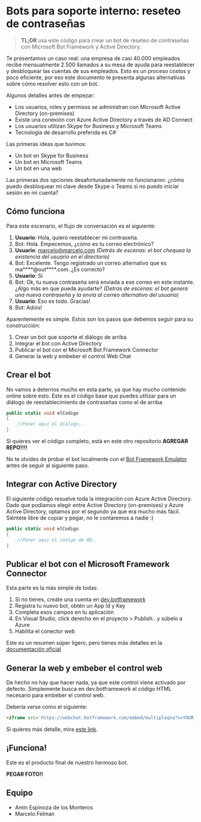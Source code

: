 # Bots para soporte interno: reseteo de contraseñas

>**TL;DR** usa este código para crear un bot de reseteo de contraseñas con Microsoft Bot Framework y Active Directory.

Te presentamos un caso real: una empresa de casi 40.000 empleados recibe mensualmente 2.500 llamados a su mesa de ayuda para reestablecer y desbloquear las cuentas de sus empleados. Esto es un proceso costos y poco eficiente, por eso este documento te presenta algunas alternativas sobre cómo resolver esto con un bot.

Algunos detalles antes de empezar:
* Los usuarios, roles y permisos se administran con Microsoft Active Directory (on-premises)
* Existe una conexión con Azure Active Directory a través de AD Connect
* Los usuarios utilizan Skype for Business y Microsoft Teams
* Tecnología de desarrollo preferida es C#

Las primeras ideas que tuvimos:
* Un bot en Skype for Business
* Un bot en Microsoft Teams
* Un bot en una web

Las primeras dos opciones desafortunadamente no funcionaron: ¿cómo puedo desbloquear mi clave desde Skype o Teams si no puedo iniciar sesión en mi cuenta?

## Cómo funciona

Para este escenario, el flujo de conversación es el siguiente:

1. **Usuario**: Hola, quiero reestablecer mi contraseña.
2. Bot: Hola. Empecemos, ¿cómo es tu correo electrónico?
3. **Usuario**: marcelo@marcelo.com
*(Detrás de escenas: el bot chequea la existencia del usuario en el directorio)*
4. Bot: Excelente. Tengo registrado un correo alternativo que es ma****@out****.com. ¿Es correcto?
5. **Usuario**: Si
6. Bot: Ok, tu nueva contraseña será enviada a ese correo en este instante. ¿Algo más en que pueda ayudarte?
*(Detrás de escenas: el bot genera una nueva contraseña y la envía al correo alternativo del usuario)*
7. **Usuario**: Eso es todo. Gracias!
8. Bot: Adiós!

Aparentemente es simple. Estos son los pasos que debemos seguir para su construcción:
1. Crear un bot que soporte el diálogo de arriba
2. Integrar el bot con Active Directory
3. Publicar el bot con el Microsoft Bot Framework Connector
4. Generar la web y embeber el control Web Chat

## Crear el bot

No vamos a deternos mucho en esta parte, ya que hay mucho contenido online sobre esto. Este es el código base que puedes utilizar para un diálogo de reestablecimiento de contraseñas como el de arriba

```csharp
public static void elCodigo
{
    //Poner aquí el diálogo..
}
```

Si quieres ver el código completo, está en este otro repositorio **AGREGAR REPO!!!!**

No te olvides de probar el bot localmente con el [Bot Framework Emulator](https://github.com/Microsoft/BotFramework-Emulator) antes de seguir al siguiente paso.

## Integrar con Active Directory

El siguiente código resuelve toda la integración con Azure Active Directory. Dado que podíamos elegir entre Active Directory (on-premises) y Azure Active Directory, optamos por el segundo ya que era mucho más fácil. Siéntete libre de copiar y pegar, no le contaremos a nadie :)

```csharp
public static void elCodigo
{
    //Poner aquí el código de AD..
}
```

## Publicar el bot con el Microsoft Framework Connector

Esta parte es la más simple de todas:
1. Si no tienes, creáte una cuenta en [dev.botframework](https://dev.botframework.com/)
2. Registra tu nuevo bot, obtén un App Id y Key
3. Completa esos campos en tu aplicación
4. En Visual Studio, click derecho en el proyecto > Publish.. y súbelo a Azure
5. Habilita el conector web

Este es un resumen súper ligero, pero tienes más detalles en la [documentación oficial](https://docs.microsoft.com/en-us/bot-framework/portal-configure-channels#publish-a-bot)

## Generar la web y embeber el control web

De hecho no hay que hacer nada, ya que este control viene activado por defecto. Simplemente busca en dev.botframework el código HTML necesario para embeber el control web.

Debería verse como el siguiente:
```html
<iframe src='https://webchat.botframework.com/embed/multipleqna?s=YOUR_SECRET_HERE'></iframe>
```
Si quieres más detalle, mira [este link](https://docs.microsoft.com/en-us/bot-framework/channel-connect-webchat).

## ¡Funciona!

Este es el producto final de nuestro hermoso bot.

**PEGAR FOTO!!**


## Equipo

* Amin Espinoza de los Monteros
* Marcelo Felman